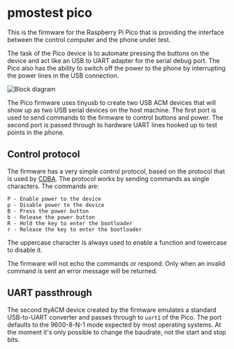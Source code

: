 # pmostest pico

This is the firmware for the Raspberry Pi Pico that is providing the
interface between the control computer and the phone under test.

The task of the Pico device is to automate pressing the buttons on the device
and act like an USB to UART adapter for the serial debug port. The Pico
also has the ability to switch off the power to the phone by interrupting
the power lines in the USB connection.

![Block diagram](https://brixitcdn.net/metainfo/picotest-diagram.png)

The Pico firmware uses tinyusb to create two USB ACM devices that will show up
as two USB serial devices on the host machine. The first port is used to
send commands to the firmware to control buttons and power. The second port
is passed through to hardware UART lines hooked up to test points in the phone.

## Control protocol

The firmware has a very simple control protocol, based on the protocol that
is used by [CDBA](https://github.com/andersson/cdba). The protocol works by
sending commands as single characters. The commands are:

```
P - Enable power to the device
p - Disable power to the device
B - Press the power button
b - Release the power button
R - Hold the key to enter the bootloader
r - Release the key to enter the bootloader
```

The uppercase character is always used to enable a function and lowercase
to disable it.

The firmware will not echo the commands or respond. Only when an invalid command
is sent an error message will be returned.

## UART passthrough

The second ttyACM device created by the firmware emulates a standard USB-to-UART
converter and passes through to `uart1` of the Pico. The port defaults to
the 9600-8-N-1 mode expected by most operating systems. At the moment it's
only possible to change the baudrate, not the start and stop bits.